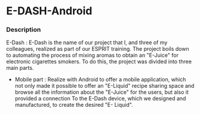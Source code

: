# E-DASH-Android
### Description


E-Dash : E-Dash is the name of our project that I, and three of my colleagues, realized as part of our ESPRIT training. The project boils down to automating the process of mixing aromas to obtain an "E-Juice" for electronic cigarettes smokers. To do this, the project was divided into three main parts.

- Mobile part : Realize with Android to offer a mobile application, which not only made it possible to offer an "E-Liquid" recipe sharing space and browse all the information about the "E-Juice" for the users, but also it provided a connection To the E-Dash device, which we designed and manufactured, to create the desired "E- Liquid".
